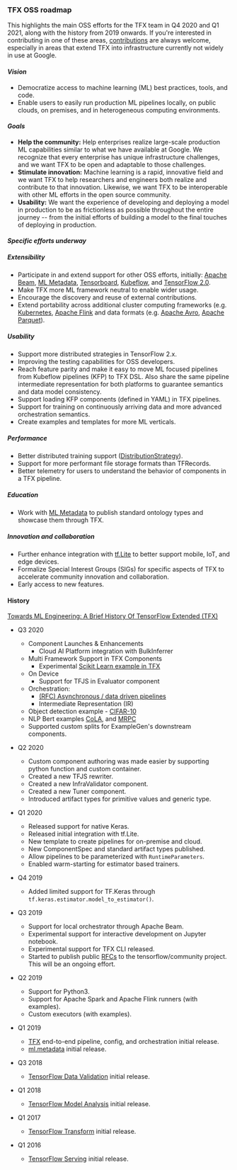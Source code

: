### TFX OSS roadmap
This highlights the main OSS efforts for the TFX team in Q4 2020 and Q1 2021,
along with the history from 2019 onwards. If you're interested in contributing
in one of these areas,
[contributions](https://github.com/tensorflow/tfx/blob/master/CONTRIBUTING.md)
are always welcome, especially in areas that extend TFX into infrastructure
currently not widely in use at Google.

#### _Vision_
*   Democratize access to machine learning (ML) best practices, tools, and code.
*   Enable users to easily run production ML pipelines locally, on public
    clouds, on premises, and in heterogeneous computing environments.

#### _Goals_
*   **Help the community:** Help enterprises realize large-scale production ML
capabilities similar to what we have available at Google.  We recognize that
every enterprise has unique infrastructure challenges, and we want TFX to be
open and adaptable to those challenges.
*   **Stimulate innovation:** Machine learning is a rapid, innovative field and
we want TFX to help researchers and engineers both realize and contribute to
that innovation.  Likewise, we want TFX to be interoperable with other ML
efforts in the open source community.
*   **Usability:** We want the experience of developing and deploying a model
in production to be as frictionless as possible throughout the entire journey --
from the initial efforts of building a model to the final touches of deploying
in production.

#### _Specific efforts underway_

##### Extensibility
*   Participate in and extend support for other OSS efforts, initially:
[Apache Beam](https://beam.apache.org/),
[ML Metadata](https://www.tensorflow.org/tfx/guide/mlmd),
[Tensorboard](https://www.tensorflow.org/tensorboard),
[Kubeflow](https://www.kubeflow.org/), and
[TensorFlow 2.0](https://www.tensorflow.org/versions/r2.0/api_docs/).
*   Make TFX more ML framework neutral to enable wider usage.
*   Encourage the discovery and reuse of external contributions.
*   Extend portability across additional cluster computing frameworks (e.g.
[Kubernetes](https://kubernetes.io/), [Apache Flink](https://flink.apache.org/)
and data formats (e.g. [Apache Avro](https://avro.apache.org/),
[Apache Parquet](https://parquet.apache.org/)).

##### Usability
*   Support more distributed strategies in TensorFlow 2.x.
*   Improving the testing capabilities for OSS developers.
*   Reach feature parity and make it easy to move ML focused pipelines from
    Kubeflow pipelines (KFP) to TFX DSL. Also share the same pipeline
    intermediate representation for both platforms to guarantee semantics and
    data model consistency.
*   Support loading KFP components (defined in YAML) in TFX pipelines.
*   Support for training on continuously arriving data and more advanced
    orchestration semantics.
*   Create examples and templates for more ML verticals.

##### Performance
*   Better distributed training support
([DistributionStrategy](https://www.tensorflow.org/guide/distribute_strategy)).
*   Support for more performant file storage formats than TFRecords.
*   Better telemetry for users to understand the behavior of components in a
TFX pipeline.

##### Education
*   Work with [ML Metadata](https://www.tensorflow.org/tfx/guide/mlmd) to
    publish standard ontology types and showcase them through TFX.

##### Innovation and collaboration
*   Further enhance integration with [tf.Lite](https://www.tensorflow.org/lite/)
to better support mobile, IoT, and edge devices.
*   Formalize Special Interest Groups (SIGs) for specific aspects of TFX to
accelerate community innovation and collaboration.
*   Early access to new features.

#### History
[Towards ML Engineering: A Brief History Of TensorFlow Extended (TFX)](https://blog.tensorflow.org/2020/09/brief-history-of-tensorflow-extended-tfx.html)
*   Q3 2020
    * Component Launches & Enhancements
        * Cloud AI Platform integration with BulkInferrer
    * Multi Framework Support in TFX Components
        * Experimental
[Scikit Learn example in TFX](https://github.com/tensorflow/tfx/blob/master/tfx/examples/iris/experimental/iris_pipeline_sklearn_local.py)
    * On Device
        * Support for TFJS in Evaluator component
    * Orchestration:
        * [(RFC) Asynchronous / data driven pipelines](https://github.com/tensorflow/community/blob/master/rfcs/20200601-tfx-udsl-semantics.md)
        * Intermediate Representation (IR)
    * Object detection example -
[CIFAR-10](https://github.com/tensorflow/tfx/tree/master/tfx/examples/cifar10)
    * NLP Bert examples
[CoLA](https://github.com/tensorflow/tfx/tree/master/tfx/examples/bert/cola),
and [MRPC](https://github.com/tensorflow/tfx/tree/master/tfx/examples/bert/mrpc)
    * Supported custom splits for ExampleGen's downstream components.

*   Q2 2020
    *   Custom component authoring was made easier by supporting python function
        and custom container.
    *   Created a new TFJS rewriter.
    *   Created a new InfraValidator component.
    *   Created a new Tuner component.
    *   Introduced artifact types for primitive values and generic type.
*   Q1 2020
    *   Released support for native Keras.
    *   Released initial integration with tf.Lite.
    *   New template to create pipelines for on-premise and cloud.
    *   New ComponentSpec and standard artifact types published.
    *   Allow pipelines to be parameterized with `RuntimeParameters`.
    *   Enabled warm-starting for estimator based trainers.
*   Q4 2019
    *   Added limited support for TF.Keras through
        `tf.keras.estimator.model_to_estimator()`.
*   Q3 2019
    *   Support for local orchestrator through Apache Beam.
    *   Experimental support for interactive development on Jupyter notebook.
    *   Experimental support for TFX CLI released.
    *   Started to publish public [RFCs](
        https://github.com/tensorflow/community/tree/master/rfcs)
        to the tensorflow/community project. This will be an ongoing effort.
*   Q2 2019
    *   Support for Python3.
    *   Support for Apache Spark and Apache Flink runners (with examples).
    *   Custom executors (with examples).
*   Q1 2019
    *   [TFX](https://www.tensorflow.org/tfx/guide) end-to-end pipeline,
config, and orchestration initial release.
    *   [ml.metadata](https://www.tensorflow.org/tfx/guide/mlmd) initial
release.
*   Q3 2018
    *   [TensorFlow Data Validation](https://www.tensorflow.org/tfx/guide/tfdv)
initial release.
*   Q1 2018
    *   [TensorFlow Model Analysis](https://www.tensorflow.org/tfx/guide/tfma)
initial release.
*   Q1 2017
    *   [TensorFlow Transform](https://www.tensorflow.org/tfx/guide/tft)
initial release.
*   Q1 2016
    *   [TensorFlow Serving](https://www.tensorflow.org/tfx/guide/serving)
initial release.

